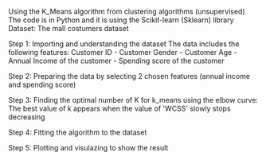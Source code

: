 Using the K_Means algorithm from clustering algorithms (unsupervised) 
The code is in Python and it is using the Scikit-learn (Sklearn) library
Dataset: The mall costumers dataset

Step 1: Importing and understanding the dataset
The data includes the following features: Customer ID - Customer Gender - Customer Age - Annual Income of the customer - Spending score of the customer

Step 2: Preparing the data by selecting 2 chosen features (annual income and spending score)

Step 3: Finding the optimal number of K for k_means using the elbow curve: The best value of k appears when the value of 'WCSS' slowly stops decreasing

Step 4: Fitting the algorithm to the dataset

Step 5: Plotting and visulazing to show the result 

